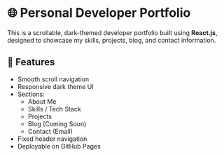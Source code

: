 # 🌐 Personal Developer Portfolio

This is a scrollable, dark-themed developer portfolio built using **React.js**, designed to showcase my skills, projects, blog, and contact information.


## 🚀 Features

- Smooth scroll navigation
- Responsive dark theme UI
- Sections:
    - About Me
    - Skills / Tech Stack
    - Projects
    - Blog (Coming Soon)
    - Contact (Email)
- Fixed header navigation
- Deployable on GitHub Pages
